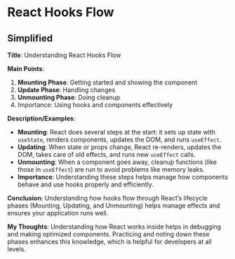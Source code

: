 # React Hooks Flow

## Simplified

**Title**: Understanding React Hooks Flow

**Main Points**:
1. **Mounting Phase**: Getting started and showing the component
2. **Update Phase**: Handling changes
3. **Unmounting Phase**: Doing cleanup
4. Importance: Using hooks and components effectively

**Description/Examples**:
- **Mounting**: React does several steps at the start: it sets up state with `useState`, renders components, updates the DOM, and runs `useEffect`.
- **Updating**: When state or props change, React re-renders, updates the DOM, takes care of old effects, and runs new `useEffect` calls.
- **Unmounting**: When a component goes away, cleanup functions (like those in `useEffect`) are run to avoid problems like memory leaks.
- **Importance**: Understanding these steps helps manage how components behave and use hooks properly and efficiently.

**Conclusion**:
Understanding how hooks flow through React’s lifecycle phases (Mounting, Updating, and Unmounting) helps manage effects and ensures your application runs well.

**My Thoughts**:
Understanding how React works inside helps in debugging and making optimized components. Practicing and noting down these phases enhances this knowledge, which is helpful for developers at all levels.

